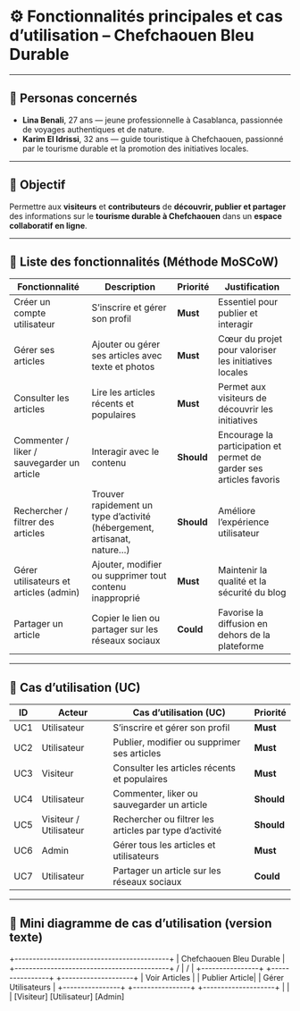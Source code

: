 # ⚙️ Fonctionnalités principales et cas d’utilisation – Chefchaouen Bleu Durable

---

## 👤 Personas concernés

- **Lina Benali**, 27 ans — jeune professionnelle à Casablanca, passionnée de voyages authentiques et de nature.  
- **Karim El Idrissi**, 32 ans — guide touristique à Chefchaouen, passionné par le tourisme durable et la promotion des initiatives locales.

---

## 🧩 Objectif

Permettre aux **visiteurs** et **contributeurs** de **découvrir, publier et partager** des informations sur le **tourisme durable à Chefchaouen** dans un **espace collaboratif en ligne**.

---

## 🧠 Liste des fonctionnalités (Méthode MoSCoW)

| Fonctionnalité | Description | Priorité | Justification |
|----------------|-------------|-----------|----------------|
| Créer un compte utilisateur | S’inscrire et gérer son profil | **Must** | Essentiel pour publier et interagir |
| Gérer ses articles | Ajouter ou gérer ses articles avec texte et photos | **Must** | Cœur du projet pour valoriser les initiatives locales |
| Consulter les articles | Lire les articles récents et populaires | **Must** | Permet aux visiteurs de découvrir les initiatives |
| Commenter / liker / sauvegarder un article | Interagir avec le contenu | **Should** | Encourage la participation et permet de garder ses articles favoris |
| Rechercher / filtrer des articles | Trouver rapidement un type d’activité (hébergement, artisanat, nature…) | **Should** | Améliore l’expérience utilisateur |
| Gérer utilisateurs et articles (admin) | Ajouter, modifier ou supprimer tout contenu inapproprié | **Must** | Maintenir la qualité et la sécurité du blog |
| Partager un article | Copier le lien ou partager sur les réseaux sociaux | **Could** | Favorise la diffusion en dehors de la plateforme |

---

## 💬 Cas d’utilisation (UC)

| ID | Acteur | Cas d’utilisation (UC) | Priorité |
|----|--------|-------------------------|-----------|
| UC1 | Utilisateur | S’inscrire et gérer son profil | **Must** |
| UC2 | Utilisateur | Publier, modifier ou supprimer ses articles | **Must** |
| UC3 | Visiteur | Consulter les articles récents et populaires | **Must** |
| UC4 | Utilisateur | Commenter, liker ou sauvegarder un article | **Should** |
| UC5 | Visiteur / Utilisateur | Rechercher ou filtrer les articles par type d’activité | **Should** |
| UC6 | Admin | Gérer tous les articles et utilisateurs | **Must** |
| UC7 | Utilisateur | Partager un article sur les réseaux sociaux | **Could** |

---

## 🧭 Mini diagramme de cas d’utilisation (version texte)

+-------------------------------------------+
| Chefchaouen Bleu Durable |
+-------------------------------------------+
/ |
/ |
+----------------+ +----------------+ +--------------------+
| Voir Articles | | Publier Article| | Gérer Utilisateurs |
+----------------+ +----------------+ +--------------------+
| | |
[Visiteur] [Utilisateur] [Admin]

